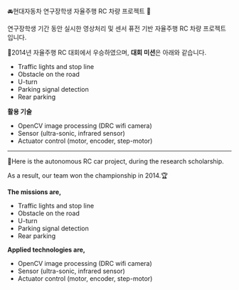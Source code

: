 🚘현대자동차 연구장학생 자율주행 RC 차량 프로젝트 🥇

연구장학생 기간 동안 실시한 영상처리 및 센서 퓨전 기반 자율주행 RC 차량 프로젝트입니다.

🥇2014년 자율주행 RC 대회에서 우승하였으며, **대회 미션**은 아래와 같습니다.

- Traffic lights and stop line
- Obstacle on the road
- U-turn
- Parking signal detection
- Rear parking

**활용 기술**

- OpenCV image processing (DRC wifi camera)
- Sensor (ultra-sonic, infrared sensor)
- Actuator control (motor, encoder, step-motor)

---

🚙Here is the autonomous RC car project, during the research scholarship.

As a result, our team won the championship in 2014.🏆

**The missions are,**

- Traffic lights and stop line
- Obstacle on the road
- U-turn
- Parking signal detection
- Rear parking

**Applied technologies are,**

- OpenCV image processing (DRC wifi camera)
- Sensor (ultra-sonic, infrared sensor)
- Actuator control (motor, encoder, step-motor)

